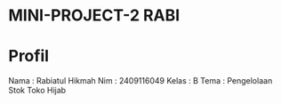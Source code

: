 # MINI-PROJECT-2 RABI
# Profil
Nama : Rabiatul Hikmah
Nim : 2409116049
Kelas : B
Tema : Pengelolaan Stok Toko Hijab



